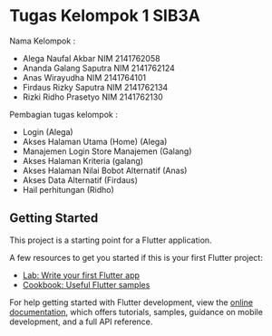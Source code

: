 # Tugas Kelompok 1 SIB3A

Nama Kelompok :

+ Alega Naufal Akbar NIM 2141762058
+ Ananda Galang Saputra NIM 2141762124
+ Anas Wirayudha NIM 2141764101
+ Firdaus Rizky Saputra NIM 2141762134
+ Rizki Ridho Prasetyo NIM 2141762130

Pembagian tugas kelompok :

+ Login (Alega)
+ Akses Halaman Utama (Home) (Alega)
+ Manajemen Login Store Manajemen (Galang)
+ Akses Halaman Kriteria (galang)
+ Akses Halaman Nilai Bobot Alternatif (Anas)
+ Akses Data Alternatif (Firdaus)
+ Hail perhitungan (Ridho)

## Getting Started

This project is a starting point for a Flutter application.

A few resources to get you started if this is your first Flutter project:

- [Lab: Write your first Flutter app](https://docs.flutter.dev/get-started/codelab)
- [Cookbook: Useful Flutter samples](https://docs.flutter.dev/cookbook)

For help getting started with Flutter development, view the
[online documentation](https://docs.flutter.dev/), which offers tutorials,
samples, guidance on mobile development, and a full API reference.
